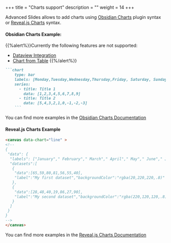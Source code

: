 +++
title = "Charts support"
description = ""
weight = 14
+++

Advanced Slides allows to add charts using [Obsidian Charts](https://charts.phibr0.de/) plugin syntax or [Reveal.js Charts](https://github.com/rajgoel/reveal.js-plugins/tree/master/chart#usage) syntax.

#### Obsidian Charts Example:

{{%alert%}}Currently the following features are not supported:
- [Dataview Integration](https://charts.phibr0.de/Dataview%20Integration)
- [Chart from Table](https://charts.phibr0.de/Chart%20from%20Table)
{{%/alert%}}


```md
```chart
    type: bar
    labels: [Monday,Tuesday,Wednesday,Thursday,Friday, Saturday, Sunday, "next Week", "next Month"]
    series:
      - title: Title 1
        data: [1,2,3,4,5,6,7,8,9]
      - title: Title 2
        data: [5,4,3,2,1,0,-1,-2,-3]
    ```
```

You can find more examples in the [Obsidian Charts Documentation](https://charts.phibr0.de/Chart%20Types/)

#### Reveal.js Charts Example

```md
<canvas data-chart="line" >
<!--
{
 "data": {
  "labels": ["January"," February"," March"," April"," May"," June"," July"],
  "datasets":[
   {
    "data":[65,59,80,81,56,55,40],
    "label":"My first dataset","backgroundColor":"rgba(20,220,220,.8)"
   },
   {
    "data":[28,48,40,19,86,27,90],
    "label":"My second dataset","backgroundColor":"rgba(220,120,120,.8)"
   }
  ]
 }
}
-->
</canvas>
```
You can find more examples in the [Reveal.js Charts Documentation](https://github.com/rajgoel/reveal.js-plugins/tree/master/chart#usage)

